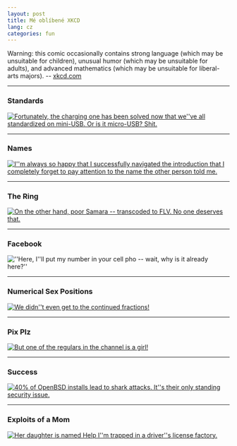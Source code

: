 ```yaml
---
layout: post
title: Mé oblíbené XKCD
lang: cz
categories: fun
---
```



Warning: this comic occasionally contains strong language (which may be unsuitable for children), unusual humor (which may be unsuitable for adults), and advanced mathematics (which may be unsuitable for liberal-arts majors). -- <a href="http://xkcd.com/">xkcd.com</a>

<hr />
<h3>Standards</h3>
<a href="http://xkcd.com/927/" title="Fortunately, the charging one has been solved now that we''ve all standardized on mini-USB. Or is it micro-USB? Shit.">
<img src="http://imgs.xkcd.com/comics/standards.png" alt="Fortunately, the charging one has been solved now that we''ve all standardized on mini-USB. Or is it micro-USB? Shit." /></a>

<hr />
<h3>Names</h3>
<a href="http://xkcd.com/302/" title="I''m always so happy that I successfully navigated the introduction that I completely forget to pay attention to the name the other person told me.">
<img src="http://imgs.xkcd.com/comics/names.png" alt="I''m always so happy that I successfully navigated the introduction that I completely forget to pay attention to the name the other person told me." /></a>

<hr />
<h3>The Ring</h3>
<a href="http://xkcd.com/396/" title="On the other hand, poor Samara -- transcoded to FLV.  No one deserves that.">
<img src="http://imgs.xkcd.com/comics/the_ring.png" alt="On the other hand, poor Samara -- transcoded to FLV.  No one deserves that." /></a>

<hr />
<h3>Facebook</h3
<a href="http://xkcd.com/300/" title="''Here, I''ll put my number in your cell pho -- wait, why is it already here?''">
<img src="http://imgs.xkcd.com/comics/facebook.png" alt="''Here, I''ll put my number in your cell pho -- wait, why is it already here?''" /></a>

<hr />
<h3>Numerical Sex Positions</h3>
<a href="http://xkcd.com/487/" title="We didn''t even get to the continued fractions!">
<img src="http://imgs.xkcd.com/comics/numerical_sex_positions.png" alt="We didn''t even get to the continued fractions!" /></a>

<hr />
<h3>Pix Plz</h3>
<a href="http://xkcd.com/322/" title="But one of the regulars in the channel is a girl!">
<img src="http://imgs.xkcd.com/comics/pix_plz.png" alt="But one of the regulars in the channel is a girl!" /></a>

<hr />
<h3>Success</h3>
<a href="http://xkcd.com/349/" title="40% of OpenBSD installs lead to shark attacks.  It''s their only standing security issue.">
<img src="http://imgs.xkcd.com/comics/success.png" alt="40% of OpenBSD installs lead to shark attacks.  It''s their only standing security issue." /></a>

<hr />
<h3>Exploits of a Mom</h3>
<a href="http://xkcd.com/327/" title="Her daughter is named Help I''m trapped in a driver''s license factory.">
<img src="http://imgs.xkcd.com/comics/exploits_of_a_mom.png" alt="Her daughter is named Help I''m trapped in a driver''s license factory." /></a>
